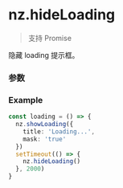 # nz.hideLoading

> <Icon type="success" /> 支持 Promise

隐藏 loading 提示框。

### 参数

<Props  options />

### Example

```ts
const loading = () => {
  nz.showLoading({
    title: 'Loading...',
    mask: 'true'
  })
  setTimeout(() => {
    nz.hideLoading()
  }, 2000)
}
```
